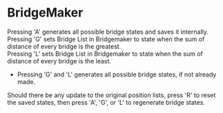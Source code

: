# BridgeMaker
Pressing 'A' generates all possible bridge states and saves it internally.  
Pressing 'G' sets Bridge List in Bridgemaker to state when the sum of distance of every bridge is the greatest.  
Pressing 'L' sets Bridge List in Bridgemaker to state when the sum of distance of every bridge is the least.  
* Pressing 'G' and 'L' generates all possible bridge states, if not already made.  

Should there be any update to the original position lists, press 'R' to reset the saved states, then press 'A', 'G', or 'L' to regenerate bridge states.  

